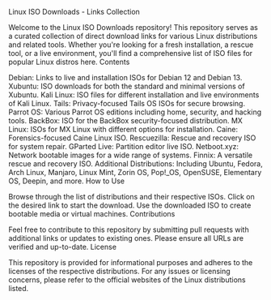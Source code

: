Linux ISO Downloads - Links Collection

Welcome to the Linux ISO Downloads repository! This repository serves as a curated collection of direct download links for various Linux distributions and related tools. Whether you're looking for a fresh installation, a rescue tool, or a live environment, you'll find a comprehensive list of ISO files for popular Linux distros here.
Contents

Debian: Links to live and installation ISOs for Debian 12 and Debian 13.
Xubuntu: ISO downloads for both the standard and minimal versions of Xubuntu.
Kali Linux: ISO files for different installation and live environments of Kali Linux.
Tails: Privacy-focused Tails OS ISOs for secure browsing.
Parrot OS: Various Parrot OS editions including home, security, and hacking tools.
BackBox: ISO for the BackBox security-focused distribution.
MX Linux: ISOs for MX Linux with different options for installation.
Caine: Forensics-focused Caine Linux ISO.
Rescuezilla: Rescue and recovery ISO for system repair.
GParted Live: Partition editor live ISO.
Netboot.xyz: Network bootable images for a wide range of systems.
Finnix: A versatile rescue and recovery ISO.
Additional Distributions: Including Ubuntu, Fedora, Arch Linux, Manjaro, Linux Mint, Zorin OS, Pop!_OS, OpenSUSE, Elementary OS, Deepin, and more.
How to Use

Browse through the list of distributions and their respective ISOs.
Click on the desired link to start the download.
Use the downloaded ISO to create bootable media or virtual machines.
Contributions

Feel free to contribute to this repository by submitting pull requests with additional links or updates to existing ones. Please ensure all URLs are verified and up-to-date.
License

This repository is provided for informational purposes and adheres to the licenses of the respective distributions. For any issues or licensing concerns, please refer to the official websites of the Linux distributions listed.
